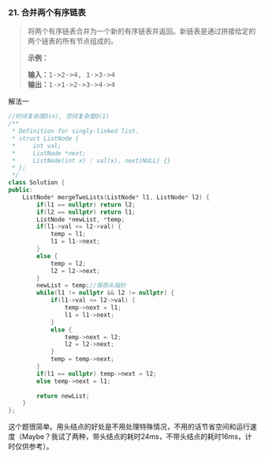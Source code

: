 ### 21. 合并两个有序链表

> <div
> class="content__2ebE"><div><p>将两个有序链表合并为一个新的有序链表并返回。新链表是通过拼接给定的两个链表的所有节点组成的。&nbsp;</p>
> 
> <p><strong>示例：</strong></p>
> 
> <pre><strong>输入：</strong>1-&gt;2-&gt;4, 1-&gt;3-&gt;4
> <strong>输出：</strong>1-&gt;1-&gt;2-&gt;3-&gt;4-&gt;4 </pre>
> </div></div>

解法一
```cpp
//时间复杂度O(n), 空间复杂度O(1)
/**
 * Definition for singly-linked list.
 * struct ListNode {
 *     int val;
 *     ListNode *next;
 *     ListNode(int x) : val(x), next(NULL) {}
 * };
 */
class Solution {
public:
    ListNode* mergeTwoLists(ListNode* l1, ListNode* l2) {
        if(l1 == nullptr) return l2;
        if(l2 == nullptr) return l1;
        ListNode *newList, *temp;
        if(l1->val <= l2->val) {
            temp = l1;
            l1 = l1->next;
        }
        else {
            temp = l2;
            l2 = l2->next;
        }
        newList = temp;//保存头指针
        while(l1 != nullptr && l2 != nullptr) {
            if(l1->val <= l2->val) {
                temp->next = l1;
                l1 = l1->next;
            }
            else {
                temp->next = l2;
                l2 = l2->next;
            }
            temp = temp->next;
        }
        if(l1 == nullptr) temp->next = l2;
        else temp->next = l1;
        
        return newList;
    }
};
```
这个题很简单。用头结点的好处是不用处理特殊情况，不用的话节省空间和运行速度（Maybe？我试了两种，带头结点的耗时24ms，不带头结点的耗时16ms，计时仅供参考）。